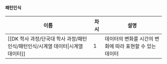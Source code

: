 #### 패턴인식
|이름|차시|설명|
|---|---|---|
|[[DK 학사 과정/단국대 학사 과정/패턴인식/패턴인식/시계열 데이터\|시계열 데이터]]|1|데이터의 변화를 시간의 변화에 따라 표현할 수 있는 데이터|